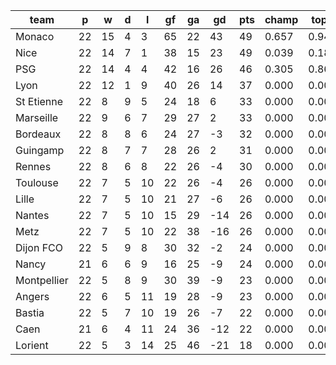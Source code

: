 |    team     | p  | w  | d | l  | gf | ga | gd  | pts | champ | top2  | top3  | top4  |  5-7  | bot4  | bot3  | bot2  |
|-------------|----|----|---|----|----|----|-----|-----|-------|-------|-------|-------|-------|-------|-------|-------|
| Monaco      | 22 | 15 | 4 |  3 | 65 | 22 |  43 |  49 | 0.657 | 0.944 | 0.999 | 1.000 | 0.000 | 0.000 | 0.000 | 0.000|
| Nice        | 22 | 14 | 7 |  1 | 38 | 15 |  23 |  49 | 0.039 | 0.189 | 0.903 | 0.987 | 0.013 | 0.000 | 0.000 | 0.000|
| PSG         | 22 | 14 | 4 |  4 | 42 | 16 |  26 |  46 | 0.305 | 0.861 | 0.993 | 1.000 | 0.000 | 0.000 | 0.000 | 0.000|
| Lyon        | 22 | 12 | 1 |  9 | 40 | 26 |  14 |  37 | 0.000 | 0.005 | 0.086 | 0.634 | 0.334 | 0.000 | 0.000 | 0.000|
| St Etienne  | 22 |  8 | 9 |  5 | 24 | 18 |   6 |  33 | 0.000 | 0.000 | 0.004 | 0.090 | 0.565 | 0.002 | 0.001 | 0.000|
| Marseille   | 22 |  9 | 6 |  7 | 29 | 27 |   2 |  33 | 0.000 | 0.001 | 0.010 | 0.164 | 0.607 | 0.001 | 0.001 | 0.000|
| Bordeaux    | 22 |  8 | 8 |  6 | 24 | 27 |  -3 |  32 | 0.000 | 0.000 | 0.002 | 0.038 | 0.368 | 0.014 | 0.007 | 0.003|
| Guingamp    | 22 |  8 | 7 |  7 | 28 | 26 |   2 |  31 | 0.000 | 0.000 | 0.003 | 0.067 | 0.499 | 0.007 | 0.004 | 0.001|
| Rennes      | 22 |  8 | 6 |  8 | 22 | 26 |  -4 |  30 | 0.000 | 0.000 | 0.000 | 0.008 | 0.163 | 0.059 | 0.031 | 0.013|
| Toulouse    | 22 |  7 | 5 | 10 | 22 | 26 |  -4 |  26 | 0.000 | 0.000 | 0.000 | 0.005 | 0.125 | 0.091 | 0.051 | 0.024|
| Lille       | 22 |  7 | 5 | 10 | 21 | 27 |  -6 |  26 | 0.000 | 0.000 | 0.000 | 0.002 | 0.086 | 0.141 | 0.087 | 0.041|
| Nantes      | 22 |  7 | 5 | 10 | 15 | 29 | -14 |  26 | 0.000 | 0.000 | 0.000 | 0.001 | 0.038 | 0.275 | 0.185 | 0.101|
| Metz        | 22 |  7 | 5 | 10 | 22 | 38 | -16 |  26 | 0.000 | 0.000 | 0.000 | 0.000 | 0.025 | 0.326 | 0.222 | 0.127|
| Dijon FCO   | 22 |  5 | 9 |  8 | 30 | 32 |  -2 |  24 | 0.000 | 0.000 | 0.000 | 0.001 | 0.048 | 0.247 | 0.162 | 0.088|
| Nancy       | 21 |  6 | 6 |  9 | 16 | 25 |  -9 |  24 | 0.000 | 0.000 | 0.000 | 0.002 | 0.056 | 0.216 | 0.145 | 0.075|
| Montpellier | 22 |  5 | 8 |  9 | 30 | 39 |  -9 |  23 | 0.000 | 0.000 | 0.000 | 0.000 | 0.023 | 0.382 | 0.275 | 0.168|
| Angers      | 22 |  6 | 5 | 11 | 19 | 28 |  -9 |  23 | 0.000 | 0.000 | 0.000 | 0.000 | 0.025 | 0.345 | 0.242 | 0.144|
| Bastia      | 22 |  5 | 7 | 10 | 19 | 26 |  -7 |  22 | 0.000 | 0.000 | 0.000 | 0.000 | 0.006 | 0.588 | 0.461 | 0.317|
| Caen        | 21 |  6 | 4 | 11 | 24 | 36 | -12 |  22 | 0.000 | 0.000 | 0.000 | 0.000 | 0.017 | 0.461 | 0.353 | 0.227|
| Lorient     | 22 |  5 | 3 | 14 | 25 | 46 | -21 |  18 | 0.000 | 0.000 | 0.000 | 0.000 | 0.001 | 0.844 | 0.774 | 0.670|
